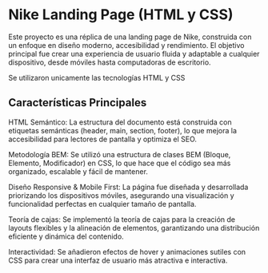 # Nike Landing Page (HTML y CSS)
Este proyecto es una réplica de una landing page de Nike, construida con un enfoque en diseño moderno, accesibilidad y rendimiento. El objetivo principal fue crear una experiencia de usuario fluida y adaptable a cualquier dispositivo, desde móviles hasta computadoras de escritorio.

Se utilizaron unicamente las tecnologías HTML y CSS

## Características Principales
HTML Semántico: La estructura del documento está construida con etiquetas semánticas (header, main, section, footer), lo que mejora la accesibilidad para lectores de pantalla y optimiza el SEO.

Metodología BEM: Se utilizó una estructura de clases BEM (Bloque, Elemento, Modificador) en CSS, lo que hace que el código sea más organizado, escalable y fácil de mantener.

Diseño Responsive & Mobile First: La página fue diseñada y desarrollada priorizando los dispositivos móviles, asegurando una visualización y funcionalidad perfectas en cualquier tamaño de pantalla.

Teoría de cajas: Se implementó la teoría de cajas para la creación de layouts flexibles y la alineación de elementos, garantizando una distribución eficiente y dinámica del contenido.

Interactividad: Se añadieron efectos de hover y animaciones sutiles con CSS para crear una interfaz de usuario más atractiva e interactiva.
